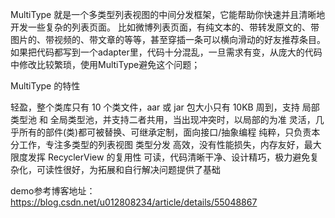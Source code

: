 MultiType 就是一个多类型列表视图的中间分发框架，它能帮助你快速并且清晰地开发一些复杂的列表页面。
比如微博列表页面，有纯文本的、带转发原文的、带图片的、带视频的、带文章的等等，甚至穿插一条可以横向滑动的好友推荐条目。
如果把代码都写到一个adapter里，代码十分混乱，一旦需求有变，从庞大的代码中修改比较繁琐，使用MultiType避免这个问题；

MultiType 的特性

轻盈，整个类库只有 10 个类文件，aar 或 jar 包大小只有 10KB
周到，支持 局部类型池 和 全局类型池，并支持二者共用，当出现冲突时，以局部的为准
灵活，几乎所有的部件(类)都可被替换、可继承定制，面向接口/抽象编程
纯粹，只负责本分工作，专注多类型的列表视图 类型分发
高效，没有性能损失，内存友好，最大限度发挥 RecyclerView 的复用性
可读，代码清晰干净、设计精巧，极力避免复杂化，可读性很好，为拓展和自行解决问题提供了基础

demo参考博客地址：https://blog.csdn.net/u012808234/article/details/55048867